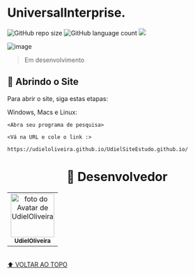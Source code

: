 # UniversalInterprise.

<!---Esses são exemplos. Veja https://shields.io para outras pessoas ou para personalizar este conjunto de escudos. Você pode querer incluir dependências, status do projeto e informações de licença aqui--->

![GitHub repo size](https://img.shields.io/github/repo-size/UdielOliveira/UdielSiteEstudo.github.io?style=for-the-badge)
![GitHub language count](https://img.shields.io/github/languages/count/UdielOliveira/UdielSiteEstudo.github.io?style=for-the-badge)
<img src="http://img.shields.io/static/v1?label=STATUS&message=EM%20DESENVOLVIMENTO&color=GREEN&style=for-the-badge"/>


![image](http://www.unow.com.br/emDesenvolvimento.gif)
> Em desenvolvimento

## 🚀 Abrindo o Site

Para abrir o site, siga estas etapas:

Windows, Macs e Linux:
```
<Abra seu programa de pesquisa>
```
```
<Vá na URL e cole o link :>
```
```
https://udieloliveira.github.io/UdielSiteEstudo.github.io/
```

<h1 style: align="center">🤝 Desenvolvedor</h1>

<table style: align="center">
    <td align="center">
      <a href="#">
        <img src="https://avatars.githubusercontent.com/u/113556350?v=4" width="100px;" alt="foto do Avatar de UdielOliveira"/><br>
        <sub>
          <b>UdielOliveira</b>
        </sub>
      </a>
    </td>   
    </table>
    
<br>[⬆ VOLTAR AO TOPO](#universalinterprise.)</br>
